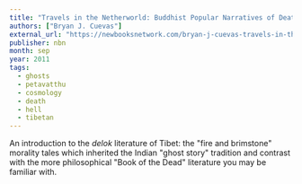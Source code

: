```yaml
---
title: "Travels in the Netherworld: Buddhist Popular Narratives of Death and the Afterlife in Tibet"
authors: ["Bryan J. Cuevas"]
external_url: "https://newbooksnetwork.com/bryan-j-cuevas-travels-in-the-netherworld-buddhist-popular-narratives-of-death-and-the-afterlife-in-tibet-oxford-up-2008"
publisher: nbn
month: sep
year: 2011
tags:
  - ghosts
  - petavatthu
  - cosmology
  - death
  - hell
  - tibetan
---
```


An introduction to the *delok* literature of Tibet: the "fire and brimstone" morality tales which inherited the Indian "ghost story" tradition and contrast with the more philosophical "Book of the Dead" literature you may be familiar with.

